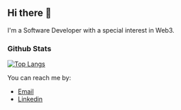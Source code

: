 ## Hi there 👋

I'm a Software Developer with a special interest in Web3.


### Github Stats

[![Top Langs](https://github-readme-stats.vercel.app/api/top-langs/?username=claudioBarreira89&title_color=818cf8&bg_color=111827&text_color=e5e7eb&border_color=e5e7eb)](https://github.com/claudioBarreira89)

You can reach me by:
- [Email](mailto:claudio.barreira89@gmail.com)
- [Linkedin](https://www.linkedin.com/in/claudiobarreira)


<!--

&nbsp;&nbsp;&nbsp;&nbsp;&nbsp;
[![Cláudio Barreira's GitHub stats](https://github-readme-stats.vercel.app/api?username=claudioBarreira89&show_icons=true&icon_color=6366f1&title_color=818cf8&bg_color=111827&text_color=e5e7eb&border_color=e5e7eb&custom_title=Github%20Stats&line_height=40)](https://github.com/claudioBarreira89)


**claudioBarreira89/claudioBarreira89** is a ✨ _special_ ✨ repository because its `README.md` (this file) appears on your GitHub profile.

Here are some ideas to get you started:

- 🔭 I’m currently working on ...
- 🌱 I’m currently learning ...
- 👯 I’m looking to collaborate on ...
- 🤔 I’m looking for help with ...
- 💬 Ask me about ...
- 📫 How to reach me: ...
- 😄 Pronouns: ...
- ⚡ Fun fact: ...
-->
